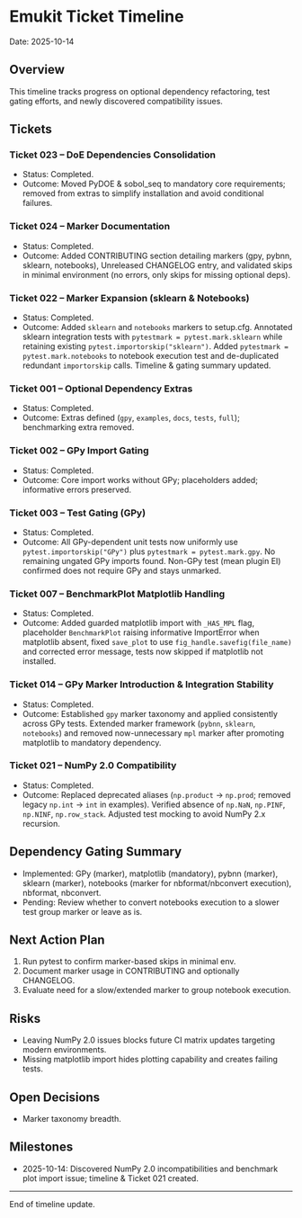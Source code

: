 # Emukit Ticket Timeline

Date: 2025-10-14

## Overview
This timeline tracks progress on optional dependency refactoring, test gating efforts, and newly discovered compatibility issues.

## Tickets

### Ticket 023 – DoE Dependencies Consolidation
- Status: Completed.
- Outcome: Moved PyDOE & sobol_seq to mandatory core requirements; removed from extras to simplify installation and avoid conditional failures.

### Ticket 024 – Marker Documentation
- Status: Completed.
- Outcome: Added CONTRIBUTING section detailing markers (gpy, pybnn, sklearn, notebooks), Unreleased CHANGELOG entry, and validated skips in minimal environment (no errors, only skips for missing optional deps).

### Ticket 022 – Marker Expansion (sklearn & Notebooks)
- Status: Completed.
- Outcome: Added `sklearn` and `notebooks` markers to setup.cfg. Annotated sklearn integration tests with `pytestmark = pytest.mark.sklearn` while retaining existing `pytest.importorskip("sklearn")`. Added `pytestmark = pytest.mark.notebooks` to notebook execution test and de-duplicated redundant `importorskip` calls. Timeline & gating summary updated.


### Ticket 001 – Optional Dependency Extras
- Status: Completed.
- Outcome: Extras defined (`gpy`, `examples`, `docs`, `tests`, `full`); benchmarking extra removed.

### Ticket 002 – GPy Import Gating
- Status: Completed.
- Outcome: Core import works without GPy; placeholders added; informative errors preserved.

### Ticket 003 – Test Gating (GPy)
- Status: Completed.
- Outcome: All GPy-dependent unit tests now uniformly use `pytest.importorskip("GPy")` plus `pytestmark = pytest.mark.gpy`. No remaining ungated GPy imports found. Non-GPy test (mean plugin EI) confirmed does not require GPy and stays unmarked.

### Ticket 007 – BenchmarkPlot Matplotlib Handling
- Status: Completed.
- Outcome: Added guarded matplotlib import with `_HAS_MPL` flag, placeholder `BenchmarkPlot` raising informative ImportError when matplotlib absent, fixed `save_plot` to use `fig_handle.savefig(file_name)` and corrected error message, tests now skipped if matplotlib not installed.

### Ticket 014 – GPy Marker Introduction & Integration Stability
- Status: Completed.
- Outcome: Established `gpy` marker taxonomy and applied consistently across GPy tests. Extended marker framework (`pybnn`, `sklearn`, `notebooks`) and removed now-unnecessary `mpl` marker after promoting matplotlib to mandatory dependency.

### Ticket 021 – NumPy 2.0 Compatibility
- Status: Completed.
- Outcome: Replaced deprecated aliases (`np.product` -> `np.prod`; removed legacy `np.int` -> `int` in examples). Verified absence of `np.NaN`, `np.PINF`, `np.NINF`, `np.row_stack`. Adjusted test mocking to avoid NumPy 2.x recursion.

## Dependency Gating Summary
- Implemented: GPy (marker), matplotlib (mandatory), pybnn (marker), sklearn (marker), notebooks (marker for nbformat/nbconvert execution), nbformat, nbconvert.
- Pending: Review whether to convert notebooks execution to a slower test group marker or leave as is.


## Next Action Plan
1. Run pytest to confirm marker-based skips in minimal env.
2. Document marker usage in CONTRIBUTING and optionally CHANGELOG.
3. Evaluate need for a slow/extended marker to group notebook execution.

## Risks
- Leaving NumPy 2.0 issues blocks future CI matrix updates targeting modern environments.
- Missing matplotlib import hides plotting capability and creates failing tests.

## Open Decisions
- Marker taxonomy breadth.

## Milestones
- 2025-10-14: Discovered NumPy 2.0 incompatibilities and benchmark plot import issue; timeline & Ticket 021 created.

---
End of timeline update.
